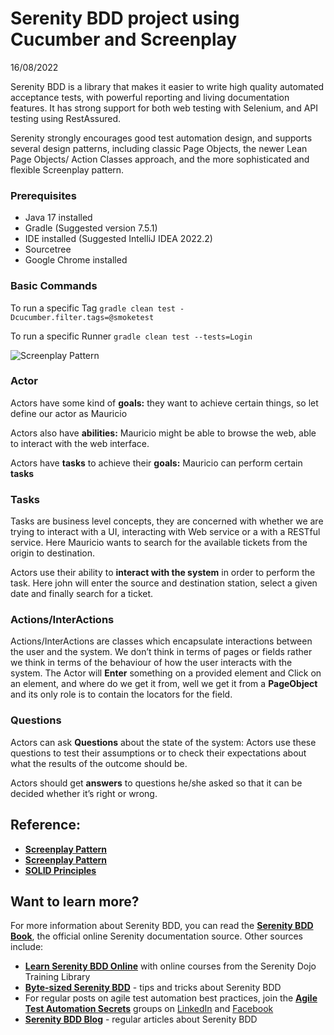 # Serenity BDD project using Cucumber and Screenplay 
16/08/2022

Serenity BDD is a library that makes it easier to write high quality automated acceptance tests, with powerful reporting and living documentation features. It has strong support for both web testing with Selenium, and API testing using RestAssured.

Serenity strongly encourages good test automation design, and supports several design patterns, including classic Page Objects, the newer Lean Page Objects/ Action Classes approach, and the more sophisticated and flexible Screenplay pattern.

### Prerequisites
* Java 17 installed
* Gradle  (Suggested version 7.5.1)
* IDE installed (Suggested IntelliJ IDEA 2022.2)
* Sourcetree
* Google Chrome installed

### Basic Commands

To run a specific Tag
`gradle clean test -Dcucumber.filter.tags=@smoketest`

To run a specific Runner
`gradle clean test --tests=Login`

<img src="https://blog.caplin.com/wp-content/uploads/2016/12/screenPlayWorkFlow-1024x511.png" alt="Screenplay Pattern" />

### Actor
Actors have some kind of **goals:** they want to achieve certain things, so let define our actor as Mauricio

Actors also have **abilities:** Mauricio might be able to browse the web, able to interact with the web interface.

Actors have **tasks** to achieve their **goals:** Mauricio can perform certain **tasks** 

### Tasks
Tasks are business level concepts, they are concerned with whether we are trying to interact with a UI, interacting with Web service or a with a RESTful service. Here Mauricio wants to search for the available tickets from the origin to destination.

Actors use their ability to **interact with the system** in order to perform the task. Here john will enter the source and destination station, select a given date and finally search for a ticket.

### Actions/InterActions
Actions/InterActions are classes which encapsulate interactions between the user and the system. We don’t think in terms of pages or fields rather we think in terms of the behaviour of how the user interacts with the system. The Actor will **Enter** something on a provided element and Click on an element, and where do we get it from, well we get it from a **PageObject** and its only role is to contain the locators for the field.

### Questions
Actors can ask **Questions** about the state of the system: Actors use these questions to test their assumptions or to check their expectations about what the results of the outcome should be.

Actors should get **answers** to questions he/she asked so that it can be decided whether it’s right or wrong.

## Reference:
* **[Screenplay Pattern](https://blog.caplin.com/2017/01/04/screenplay-pattern-a-solid-alternative-pattern-to-page-objects/)**
* **[Screenplay Pattern](https://medium.com/testvagrant/screenplay-pattern-3490c7f0c23c)**
* **[SOLID Principles](https://www.freecodecamp.org/news/solid-principles-explained-in-plain-english/#:~:text=The%20SOLID%20Principles%20are%20five,and%20software%20architecture%20in%20general.)**

## Want to learn more?
For more information about Serenity BDD, you can read the [**Serenity BDD Book**](https://serenity-bdd.github.io/theserenitybook/latest/index.html), the official online Serenity documentation source. Other sources include:
* **[Learn Serenity BDD Online](https://expansion.serenity-dojo.com/)** with online courses from the Serenity Dojo Training Library
* **[Byte-sized Serenity BDD](https://www.youtube.com/channel/UCav6-dPEUiLbnu-rgpy7_bw/featured)** - tips and tricks about Serenity BDD
* For regular posts on agile test automation best practices, join the **[Agile Test Automation Secrets](https://www.linkedin.com/groups/8961597/)** groups on [LinkedIn](https://www.linkedin.com/groups/8961597/) and [Facebook](https://www.facebook.com/groups/agiletestautomation/)
* [**Serenity BDD Blog**](https://johnfergusonsmart.com/category/serenity-bdd/) - regular articles about Serenity BDD
